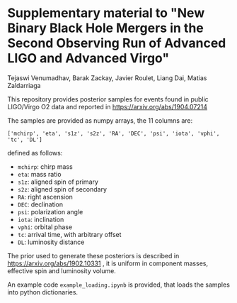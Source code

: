 # Supplementary material to "New Binary Black Hole Mergers in the Second Observing Run of Advanced LIGO and Advanced Virgo"

Tejaswi Venumadhav, Barak Zackay, Javier Roulet, Liang Dai, Matias Zaldarriaga

This repository provides posterior samples for events found in public LIGO/Virgo O2 data and reported in https://arxiv.org/abs/1904.07214

The samples are provided as numpy arrays, the 11 columns are:
```
['mchirp', 'eta', 's1z', 's2z', 'RA', 'DEC', 'psi', 'iota', 'vphi', 'tc', 'DL']
```
defined as follows:
* `mchirp`: chirp mass
* `eta`: mass ratio
* `s1z`: aligned spin of primary
* `s2z`: aligned spin of secondary
* `RA`: right ascension
* `DEC`: declination
* `psi`: polarization angle
* `iota`: inclination
* `vphi`: orbital phase
* `tc`: arrival time, with arbitrary offset
* `DL`: luminosity distance

The prior used to generate these posteriors is described in https://arxiv.org/abs/1902.10331 , it is uniform in component masses, effective spin and luminosity volume.

An example code `example_loading.ipynb` is provided, that loads the samples into python dictionaries.